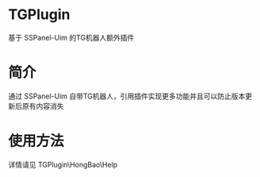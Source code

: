# TGPlugin
基于 SSPanel-Uim 的TG机器人额外插件

# 简介
通过 SSPanel-Uim 自带TG机器人，引用插件实现更多功能并且可以防止版本更新后原有内容消失

# 使用方法
详情请见 TGPlugin\HongBao\Help
